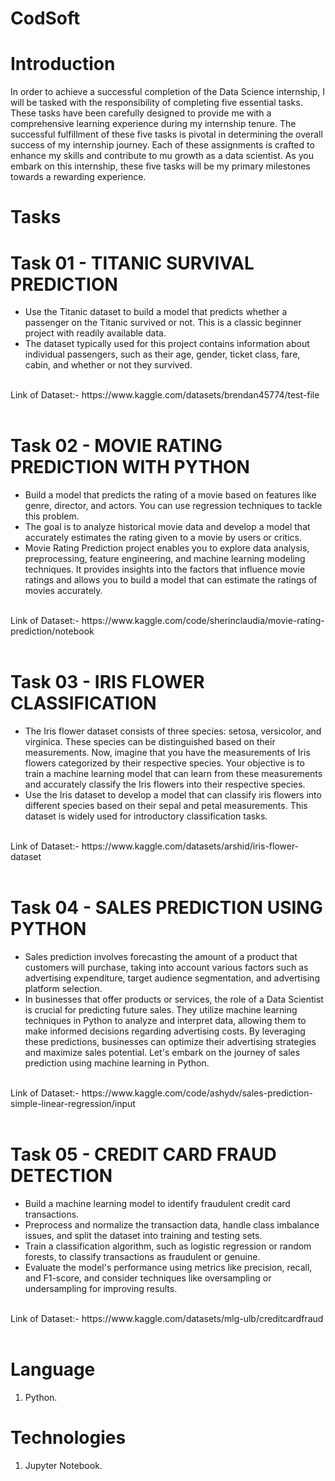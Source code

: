 # CodSoft
# Introduction
In order to achieve a successful completion of the Data Science internship, I will be tasked with the responsibility of completing five essential tasks. These tasks have been carefully designed to provide me with a comprehensive learning experience during my internship tenure. The successful fulfillment of these five tasks is pivotal in determining the overall success of my internship journey. Each of these assignments is crafted to enhance my skills and contribute to mu growth as a data scientist. As you embark on this internship, these five tasks will be my primary milestones towards a rewarding experience. <br />

# Tasks

# Task 01 - TITANIC SURVIVAL PREDICTION

- Use the Titanic dataset to build a model that predicts whether a passenger on the Titanic survived or not. This is a classic beginner project with readily available data. <br />
- The dataset typically used for this project contains information about individual passengers, such as their age, gender, ticket class, fare, cabin, and whether or not they survived. <br />
<br />
Link of Dataset:- https://www.kaggle.com/datasets/brendan45774/test-file <br />
<br />

# Task 02 - MOVIE RATING PREDICTION WITH PYTHON

- Build a model that predicts the rating of a movie based on features like genre, director, and actors. You can use regression techniques to tackle this problem. <br />
- The goal is to analyze historical movie data and develop a model that accurately estimates the rating given to a movie by users or critics. <br />
- Movie Rating Prediction project enables you to explore data analysis, preprocessing, feature engineering, and machine learning modeling techniques. It provides insights into the factors that influence movie ratings and allows you to build a model that can estimate the ratings of movies accurately. <br />
<br />
Link of Dataset:- https://www.kaggle.com/code/sherinclaudia/movie-rating-prediction/notebook <br />
<br />

# Task 03 - IRIS FLOWER CLASSIFICATION

- The Iris flower dataset consists of three species: setosa, versicolor, and virginica. These species can be distinguished based on their measurements. Now, imagine that you have the measurements of Iris flowers categorized by their respective species. Your objective is to train a machine learning model that can learn from these measurements and accurately classify the Iris flowers into their respective species. <br />
- Use the Iris dataset to develop a model that can classify iris flowers into different species based on their sepal and petal measurements. This dataset is widely used for introductory classification tasks. <br />
<br />
Link of Dataset:- https://www.kaggle.com/datasets/arshid/iris-flower-dataset <br />
<br />

# Task 04 - SALES PREDICTION USING PYTHON

- Sales prediction involves forecasting the amount of a product that customers will purchase, taking into account various factors such as advertising expenditure, target audience segmentation, and advertising platform selection. <br />
- In businesses that offer products or services, the role of a Data Scientist is crucial for predicting future sales. They utilize machine learning techniques in Python to analyze and interpret data, allowing them to make informed decisions regarding advertising costs. By leveraging these predictions, businesses can optimize their advertising strategies and maximize sales potential. Let's embark on the journey of sales prediction using machine learning in Python. <br />
<br />
Link of Dataset:- https://www.kaggle.com/code/ashydv/sales-prediction-simple-linear-regression/input <br />
<br />

# Task 05 - CREDIT CARD FRAUD DETECTION
- Build a machine learning model to identify fraudulent credit card transactions. <br />
- Preprocess and normalize the transaction data, handle class imbalance issues, and split the dataset into training and testing sets. <br />
- Train a classification algorithm, such as logistic regression or random forests, to classify transactions as fraudulent or genuine. <br />
- Evaluate the model's performance using metrics like precision, recall, and F1-score, and consider techniques like oversampling or undersampling for improving results. <br />
<br />
Link of Dataset:- https://www.kaggle.com/datasets/mlg-ulb/creditcardfraud <br />
<br />

# Language 
1. Python.

# Technologies
1. Jupyter Notebook.


